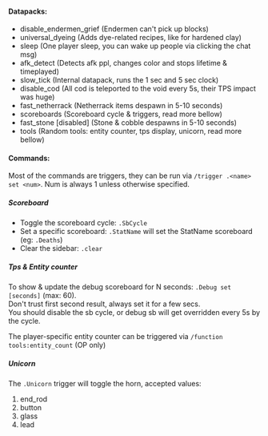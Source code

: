 #### Datapacks:
 - disable_endermen_grief (Endermen can't pick up blocks)
 - universal_dyeing (Adds dye-related recipes, like for hardened clay)
 - sleep (One player sleep, you can wake up people via clicking the chat msg)
 - afk_detect (Detects afk ppl, changes color and stops lifetime & timeplayed)
 - slow_tick (Internal datapack, runs the 1 sec and 5 sec clock)
 - disable_cod (All cod is teleported to the void every 5s, their TPS impact was huge)
 - fast_netherrack (Netherrack items despawn in 5-10 seconds)
 - scoreboards (Scoreboard cycle & triggers, read more bellow)
 - fast_stone [disabled] (Stone & cobble despawns in 5-10 seconds)
 - tools (Random tools: entity counter, tps display, unicorn, read more bellow)

#### Commands:
Most of the commands are triggers, they can be run via `/trigger .<name> set <num>`. Num is always 1 unless otherwise specified.

##### Scoreboard
 - Toggle the scoreboard cycle: `.SbCycle`
 - Set a specific scoreboard: `.StatName` will set the StatName scoreboard (eg: `.Deaths`)
 - Clear the sidebar: `.clear`

##### Tps & Entity counter
To show & update the debug scoreboard for N seconds: `.Debug set [seconds]` (max: 60).\
Don't trust first second result, always set it for a few secs.\
You should disable the sb cycle, or debug sb will get overridden every 5s by the cycle.

The player-specific entity counter can be triggered via `/function tools:entity_count` (OP only)

##### Unicorn 
The `.Unicorn` trigger will toggle the horn, accepted values:
 1. end_rod
 2. button
 3. glass
 4. lead